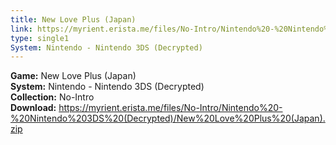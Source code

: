```yaml
---
title: New Love Plus (Japan)
link: https://myrient.erista.me/files/No-Intro/Nintendo%20-%20Nintendo%203DS%20(Decrypted)/New%20Love%20Plus%20(Japan).zip
type: single1
System: Nintendo - Nintendo 3DS (Decrypted)
---
```

<b>Game:</b> New Love Plus (Japan)<br>
<b>System:</b> Nintendo - Nintendo 3DS (Decrypted)<br>
<b>Collection:</b> No-Intro<br>
<b>Download:</b> https://myrient.erista.me/files/No-Intro/Nintendo%20-%20Nintendo%203DS%20(Decrypted)/New%20Love%20Plus%20(Japan).zip